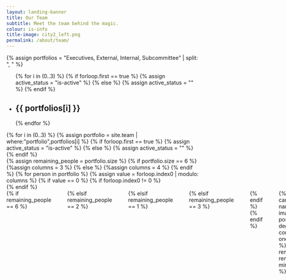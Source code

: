 ```yaml
---
layout: landing-banner
title: Our Team
subtitle: Meet the team behind the magic.
colour: is-info
title-image: city2_left.png
permalink: /about/team/
---
```


<link  rel="stylesheet" href="https://unpkg.com/bulma-modal-fx/dist/css/modal-fx.min.css" />
<div class="hero-body">
	{% assign portfolios = "Executives, External, Internal, Subcommittee" | split: ", " %}
	<div class="tabs is-boxed is-centered main-menu is-large" id="nav">
		<ul>
			{% for i in (0..3) %}
			{% if forloop.first == true %}
				{% assign active_status = "is-active" %}
			{% else %}
				{% assign active_status = "" %}
			{% endif %}
			<li data-target="pane-{{ i | plus: 1 }}" id="{{ i | plus: 1 }}" class="{{ active_status }}">
				<a><h2 class="title is-4">{{ portfolios[i] }}</h2></a>
			</li>
			{% endfor %}
		</ul>
	</div>
	<div class="tab-content">
	{% for i in (0..3) %}
		{% assign portfolio = site.team | where:"portfolio",portfolios[i] %}
		{% if forloop.first == true %}
			{% assign active_status = "is-active" %}
		{% else %}
			{% assign active_status = "" %}
		{% endif %}
		<div class="tab-pane {{ active_status }}" id="pane-{{ i | plus: 1}}">
			<div class="content">
				<div class="container">
					{% assign remaining_people = portfolio.size %}
						{% if portfolio.size == 6 %}
							{%assign columns = 3 %}
						{% else %}
							{%assign columns = 4 %}
						{% endif %}
					{% for person in portfolio %}
						{% assign value = forloop.index0 | modulo: columns %}
						{% if value == 0 %}
							{% if forloop.index0 != 0 %}
								</div>
							{% endif %}
							<div class="columns">
							{% if remaining_people == 6 %}
								<div class="column is-2">
								</div>
							{% elsif remaining_people == 2 %}
								<div class="column is-3">
								</div>
							{% elsif remaining_people == 1 %}
								<div class="column is-4">
								</div>
							{% elsif remaining_people == 3 %}
								<div class="column is-2">
								</div>
							{% endif %}
						{% endif %}
							<div class="column is-3">
							{% if person.portfolio == "Subcommittee" %}
								{% include team-card.html image=person.image name=person.name position=person.position degree=person.degree one_line=person.one_line button_text="Who are we?" %}
							{% else %}
								{% include team-card.html image=person.image name=person.name position=person.position degree=person.degree one_line=person.one_line button_text="Who am I?" %}
							{% endif %}
							</div>
							{% include team-modal-card.html name=person.name image=person.image position=person.position degree=person.degree content=person.content one_line=person.one_line %}
						{% assign remaining_people = remaining_people | minus: 1 %}
					{% endfor %}
					</div>
				</div>
			</div>
		</div>
	{% endfor %}
</div>
<script src="/assets/js/modals.js"></script>